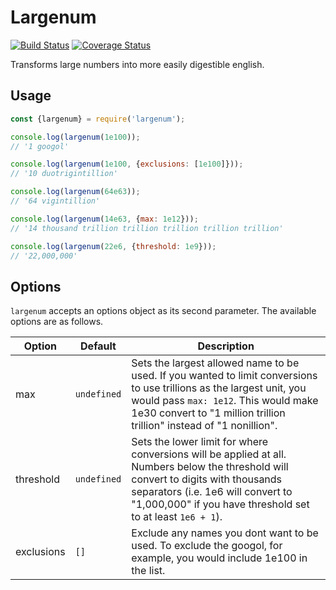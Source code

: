 # Largenum

[![Build Status](https://travis-ci.com/fiso/largenum.svg?branch=master)](https://travis-ci.com/fiso/largenum)
[![Coverage Status](https://coveralls.io/repos/github/fiso/largenum/badge.svg?branch=master)](https://coveralls.io/github/fiso/largenum?branch=master)

Transforms large numbers into more easily digestible english.

## Usage

```js
const {largenum} = require('largenum');

console.log(largenum(1e100));
// '1 googol'

console.log(largenum(1e100, {exclusions: [1e100]}));
// '10 duotrigintillion'

console.log(largenum(64e63));
// '64 vigintillion'

console.log(largenum(14e63, {max: 1e12}));
// '14 thousand trillion trillion trillion trillion trillion'

console.log(largenum(22e6, {threshold: 1e9}));
// '22,000,000'
```

## Options

`largenum` accepts an options object as its second parameter. The available options are as follows.

Option        | Default     | Description
------------- |-------------| ---
max           | `undefined` | Sets the largest allowed name to be used. If you wanted to limit conversions to use trillions as the largest unit, you would pass `max: 1e12`. This would make 1e30 convert to "1 million trillion trillion" instead of "1 nonillion".
threshold     | `undefined` | Sets the lower limit for where conversions will be applied at all. Numbers below the threshold will convert to digits with thousands separators (i.e. 1e6 will convert to "1,000,000" if you have threshold set to at least `1e6 + 1`).
exclusions    | `[]`        | Exclude any names you dont want to be used. To exclude the googol, for example, you would include 1e100 in the list.
